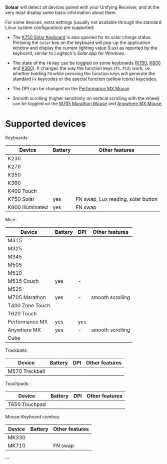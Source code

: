 **Solaar** will detect all devices paired with your Unifying Receiver, and at
the very least display some basic information about them.

For some devices, extra settings (usually not available through the standard
Linux system configuration) are supported:

* The [K750 Solar Keyboard][K750] is also queried for its solar charge status.
  Pressing the `Solar` key on the keyboard will pop-up the application window
  and display the current lighting value (Lux) as reported by the keyboard,
  similar to Logitech's *Solar.app* for Windows.

* The state of the `FN` key can be toggled on some keyboards ([K750][K750],
  [K800][K800] and [K360][K360]). It changes the way the function keys
  (`F1`..`F12`) work, i.e. whether holding `FN` while pressing the function keys
  will generate the standard `Fx` keycodes or the special function (yellow
  icons) keycodes.

* The DPI can be changed on the [Performance MX Mouse][P_MX].

* Smooth scrolling (higher sensitivity on vertical scrolling with the wheel) can
  be toggled on the [M705 Marathon Mouse][M705] and [Anywhere MX Mouse][A_MX].


# Supported devices

Keyboards:

| Device           | Battery | Other features                                  |
|------------------|---------|-------------------------------------------------|
| K230             |         |                                                 |
| K270             |         |                                                 |
| K350             |         |                                                 |
| K360             |         |                                                 |
| K400 Touch       |         |                                                 |
| K750 Solar       | yes     | FN swap, Lux reading, solar button              |
| K800 Illuminated | yes     | FN swap                                         |


Mice:

| Device           | Battery | DPI   | Other features                          |
|------------------|---------|-------|-----------------------------------------|
| M315             |         |       |                                         |
| M325             |         |       |                                         |
| M345             |         |       |                                         |
| M505             |         |       |                                         |
| M510             |         |       |                                         |
| M515 Couch       | yes     | -     |                                         |
| M525             |         |       |                                         |
| M705 Marathon    | yes     | -     | smooth scrolling                        |
| T400 Zone Touch  |         |       |                                         |
| T620 Touch       |         |       |                                         |
| Performance MX   | yes     | yes   |                                         |
| Anywhere MX      | yes     | -     | smooth scrolling                        |
| Cube             |         |       |                                         |


Trackballs:

| Device           | Battery | DPI   | Other features                          |
|------------------|---------|-------|-----------------------------------------|
| M570 Trackball   |         |       |                                         |


Touchpads:

| Device           | Battery | DPI   | Other features                          |
|------------------|---------|-------|-----------------------------------------|
| T650 Touchpad    |         |       |                                         |


Mouse-Keyboard combos:

| Device           | Battery | Other features                                  |
|------------------|---------|-------------------------------------------------|
| MK330            |         |                                                 |
| MK710            |         | FN swap                                         |


--

[K750]: http://logitech.com/product/k750-keyboard
[K800]: http://logitech.com/product/wireless-illuminated-keyboard-k800
[K360]: http://logitech.com/product/keyboard-k360
[M705]: http://logitech.com/product/marathon-mouse-m705
[P_MX]: http://logitech.com/product/performance-mouse-mx
[A_MX]: http://logitech.com/product/anywhere-mouse-mx
